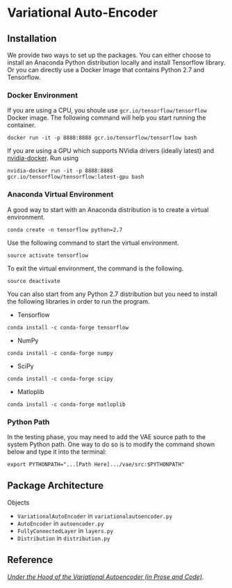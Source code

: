 # Variational Auto-Encoder

## Installation
We provide two ways to set up the packages. You can either choose to 
install an Anaconda Python distribution locally and install Tensorflow 
library. Or you can directly use a Docker Image that contains Python 2.7 
and Tensorflow.

### Docker Environment
If you are using a CPU, you shoule use `gcr.io/tensorflow/tensorflow` 
Docker image. The following command will help you start running the 
container.
```
docker run -it -p 8888:8888 gcr.io/tensorflow/tensorflow bash
```

If you are using a GPU which supports NVidia drivers (ideally latest) 
and [nvidia-docker](https://github.com/NVIDIA/nvidia-docker). Run using

```
nvidia-docker run -it -p 8888:8888 gcr.io/tensorflow/tensorflow:latest-gpu bash
```

### Anaconda Virtual Environment
A good way to start with an Anaconda distribution is to create a virtual
 environment.

```
conda create -n tensorflow python=2.7
```

Use the following command to start the virtual environment.

```
source activate tensorflow
```

To exit the virtual environment, the command is the following.

```
source deactivate
```

You can also start from any Python 2.7 distribution but you need to 
install the following libraries in order to run the program. 

* Tensorflow

```conda install -c conda-forge tensorflow```

* NumPy

```conda install -c conda-forge numpy```

* SciPy

```conda install -c conda-forge scipy```

* Matloplib

```conda install -c conda-forge matloplib```


### Python Path
In the testing phase, you may need to add the VAE source path to the 
system Python path. One way to do so is to modify the command shown 
below and type it into the terminal:

```
export PYTHONPATH="...[Path Here].../vae/src:$PYTHONPATH"
```

## Package Architecture
Objects

* `VariationalAutoEncoder` in `variationalautoencoder.py`
* `AutoEncoder` in `autoencoder.py`
* `FullyConnectedLayer` in `layers.py`
* `Distribution` in `distribution.py`

## Reference
[*Under the Hood of the Variational Autoencoder (in Prose and Code)*](http://blog.fastforwardlabs.com/post/149329060653/under-the-hood-of-the-variational-autoencoder-in).
 